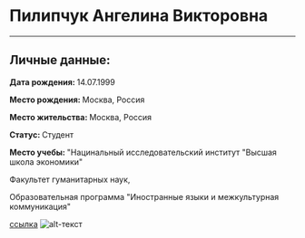 # Пилипчук Ангелина Викторовна
***
## Личные данные:
<strong> Дата рождения: </strong> 14.07.1999

<strong> Место рождения: </strong> Москва, Россия

<strong> Место жительства: </strong> Москва, Россия

<strong> Статус: </strong> Студент 

<strong> Место учебы: </strong> "Нацинальный исследовательский институт "Высшая школа экономики" 

Факультет гуманитарных наук, 

Образовательная программа "Иностранные языки и межкультурная коммуникация"


[ссылка](https://m.vk.com/id_linapilipchuk)
![alt-текст](https://pp.userapi.com/c604830/v604830526/475d3/wTpbX3G6HDE.jpg "Необязательный титул")

